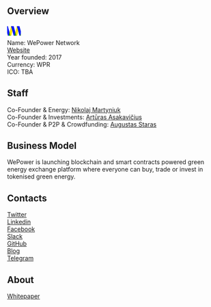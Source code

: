 ## Overview
![logo](../projects/logo/wepower_network.png)  
Name: WePower Network  
[Website](https://wepower.network/)  
Year founded: 2017  
Currency: WPR  
ICO: TBA
## Staff
Co-Founder & Energy: [Nikolaj Martyniuk](../people/nikolaj_martyniuk.md)  
Co-Founder & Investments: [Artūras Asakavičius](../people/artūras_asakavičius.md)  
Co-Founder & P2P & Crowdfunding: [Augustas Staras](../people/augustas_staras.md)  
## Business Model
WePower is launching blockchain and smart contracts powered green energy exchange platform where everyone can buy, trade or invest in tokenised green energy.
## Contacts  
[Twitter](https://twitter.com/WePowerN)  
[Linkedin](https://www.linkedin.com/company/11205077/)  
[Facebook](https://www.facebook.com/WePowerNetwork)  
[Slack](https://wepower.network/slack/)  
[GitHub](https://github.com/WePowerNetwork)  
[Blog](https://medium.com/wepower)  
[Telegram](https://t.me/WePowerNetwork)
## About  
[Whitepaper](https://wepower.network/WhitePaper-WePower.pdf) 
